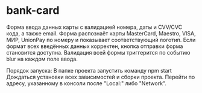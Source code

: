 # bank-card

Форма ввода данных карты с валидацией номера, даты и CVV/CVC кода, а также email. 
Форма распознаёт карты MasterCard, Maestro, VISA, МИР, UnionPay по номеру и показывает соответствующий логотип. 
Если формат всех введённых данных корректен, кнопка отправки форма становится доступна. Валидация всей формы триггерится по событию blur на каждом поле ввода. 

Порядок запуска: 
В папке проекта запустить команду 
npm start
Дождаться установки всех зависимостей и сборки проекта. Перейти по адресу, указанному в консоли после "Local:" либо "Network". 
